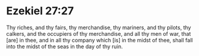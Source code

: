 # Ezekiel 27:27

Thy riches, and thy fairs, thy merchandise, thy mariners, and thy pilots, thy calkers, and the occupiers of thy merchandise, and all thy men of war, that [are] in thee, and in all thy company which [is] in the midst of thee, shall fall into the midst of the seas in the day of thy ruin.